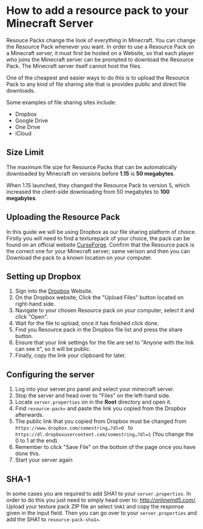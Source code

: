 # How to add a resource pack to your Minecraft Server

Resouce Packs change the look of everything in Minecraft. You can change the Resource Pack whenever you want. In order to use a Resource Pack on a Minecraft server, it must first be hosted on a Website, so that each player who joins the Minecraft server can be prompted to download the Resource Pack. The Minecraft server itself cannot host the files.

One of the cheapest and easier ways to do this is to upload the Resource Pack to any kind of file sharing site that is provides public and direct file downloads.

Some examples of file sharing sites include:

- Dropbox
- Google Drive 
- One Drive
- iCloud

## Size Limit

The maximum file size for Resource Packs that can be automatically downloaded by Minecraft on versions before **1.15** is **50 megabytes**.

When 1.15 launched, they changed the Resource Pack to version 5, which increased the client-side downloading from 50 megabytes to **100 megabytes**.

## Uploading the Resource Pack

In this guide we will be using Dropbox as our file sharing platform of choice. Firstly you will need to find a texturepack of your choice, the pack can be found on an official website [CurseForge](https://www.curseforge.com/minecraft/texture-packs). Confirm that the Resource pack is the correct one for your Minecraft server; same verison and then you can Download the pack to a known location on your computer.

## Setting up Dropbox

1. Sign into the [Dropbox](https://www.dropbox.com/) Website.
2. On the Dropbox website, Click the "Upload Files" button located on right-hand side.
3. Navigate to your chosen Resource pack on your computer, select it and click "Open".
4. Wait for the file to upload, once it has finished click done.
5. Find you Resource pack in the Dropbox file list and press the share button.
6. Ensure that your link settings for the file are set to "Anyone with the link can see it", so it will be public.
7. Finally, copy the link your clipboard for later.

## Configuring the server

1. Log into your server.pro panel and select your minecraft server.
2. Stop the server and head over to "Files" on the left-hand side.
3. Locate `server.properties` on in the **Root** directory and open it.
4. Find `resource-pack=` and paste the link you copied from the Dropbox afterwards.
5. The public link that you copied from Dropbox must be changed from `https://www.dropbox.com/somestring…?dl=0 ` to `https://dl.dropboxusercontent.com/somestring…?dl=1` (You change the 0 to 1 at the end).
6. Remember to click "Save File" on the bottom of the page once you have done this.
7. Start your server again

## SHA-1

In some cases you are required to add SHA1 to your `server.properties`. In order to do this you just need to simply head over to: http://onlinemd5.com/. Upload your texture pack ZIP file an select `SHA1` and copy the response given in the input field. Then you can go over to your `server.properties` and add the SHA1 to `resource-pack-sha1=`.
